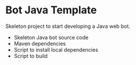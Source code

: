 # Bot Java Template

Skeleton project to start developing a Java web bot.

* Skeleton Java bot source code
* Maven dependencies
* Script to install local dependencies
* Script to build

